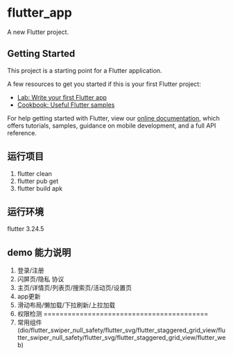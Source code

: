 # flutter_app

A new Flutter project.

## Getting Started

This project is a starting point for a Flutter application.

A few resources to get you started if this is your first Flutter project:

- [Lab: Write your first Flutter app](https://flutter.dev/docs/get-started/codelab)
- [Cookbook: Useful Flutter samples](https://flutter.dev/docs/cookbook)

For help getting started with Flutter, view our
[online documentation](https://flutter.dev/docs), which offers tutorials,
samples, guidance on mobile development, and a full API reference.


## 运行项目
1. flutter clean
2. flutter pub get
3. flutter build apk

## 运行环境
flutter 3.24.5

## demo 能力说明
1. 登录/注册
2. 闪屏页/隐私 协议
3. 主页/详情页/列表页/搜索页/活动页/设置页
4. app更新
5. 滑动布局/懒加载/下拉刷新/上拉加载
6. 权限检测
=========================================
7. 常用组件(dio/flutter_swiper_null_safety/flutter_svg/flutter_staggered_grid_view/flutter_swiper_null_safety/flutter_svg/flutter_staggered_grid_view/flutter_web)
